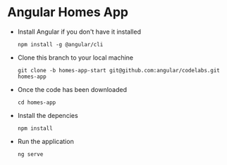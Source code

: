 # Angular Homes App

-   Install Angular if you don't have it installed

    `npm install -g @angular/cli`

-   Clone this branch to your local machine

    `git clone -b homes-app-start git@github.com:angular/codelabs.git homes-app`

-   Once the code has been downloaded

    `cd homes-app`

-   Install the depencies

    `npm install`

-   Run the application

    `ng serve`
